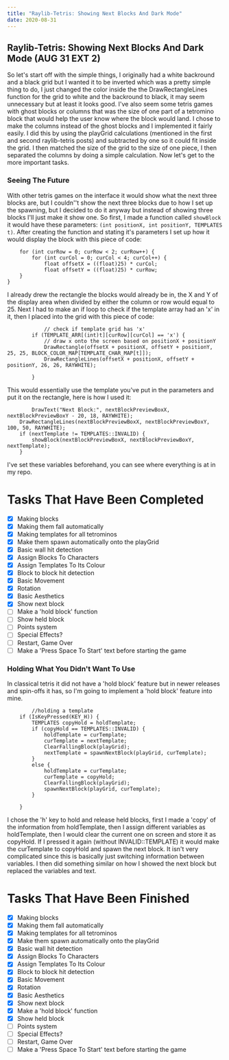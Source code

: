 ```yaml
---
title: "Raylib-Tetris: Showing Next Blocks And Dark Mode"
date: 2020-08-31
---
```

## Raylib-Tetris: Showing Next Blocks And Dark Mode (AUG 31 EXT 2)
So let's start off with the simple things, I originally had a white backround and a black grid but I wanted it to be inverted which was a pretty simple thing to do, I just changed the color inside the the DrawRectangleLines function for the grid to white and the backround to black, it may seem unnecessary but at least it looks good. I've also seem some tetris games with ghost blocks or columns that was the size of one part of a tetromino block that would help the user know where the block would land. I chose to make the columns instead of the ghost blocks and I implemented it fairly easily. I did this by using the playGrid calculations (mentioned in the first and second raylib-tetris posts) and subtracted by one so it could fit inside the grid. I then matched the size of the grid to the size of one piece, I then separated the columns by doing a simple calculation. Now let's get to the more important tasks.

### Seeing The Future
With other tetris games on the interface it would show what the next three blocks are, but I couldn''t show the next three blocks due to how I set up the spawning, but I decided to do it anyway but instead of showing three blocks I'll just make it show one. So first, I made a function called `showBlock` it would have these parameters: `(int positionX, int positionY, TEMPLATES t)`. After creating the function and stating it's parameters I set up how it would display the block with this piece of code:

    	for (int curRow = 0; curRow < 2; curRow++) {
			for (int curCol = 0; curCol < 4; curCol++) {
				float offsetX = ((float)25) * curCol;
				float offsetY = ((float)25) * curRow;
		}
	}
I already drew the rectangle the blocks would already be in, the X and Y of the display area when divided by either the column or row would equal to 25. Next I had to make an if loop to check if the template array had an 'x' in it, then I placed into the grid with this piece of code:

    			// check if template grid has 'x'
			if (TEMPLATE_ARR[(int)t][curRow][curCol] == 'x') {
				// draw x onto the screen based on positionX + positionY
				DrawRectangle(offsetX + positionX, offsetY + positionY, 25, 25, BLOCK_COLOR_MAP[TEMPLATE_CHAR_MAP[t]]);
				DrawRectangleLines(offsetX + positionX, offsetY + positionY, 26, 26, RAYWHITE);

			}

  This would essentially use the template you've put in the parameters and put it on the rectangle, here is how I used it:
  

    		DrawText("Next Block:", nextBlockPreviewBoxX, nextBlockPreviewBoxY - 20, 18, RAYWHITE);
		DrawRectangleLines(nextBlockPreviewBoxX, nextBlockPreviewBoxY, 100, 50, RAYWHITE);
		if (nextTemplate != TEMPLATES::INVALID) {
			showBlock(nextBlockPreviewBoxX, nextBlockPreviewBoxY, nextTemplate);
		}
I've set these variables beforehand, you can see where everything is at in my repo.

# Tasks That Have Been Completed

 - [x] Making blocks
 - [x] Making them fall automatically
 - [x] Making templates for all tetrominos
 - [x] Make them spawn automatically onto the playGrid
 - [x] Basic wall hit detection
 - [x] Assign Blocks To Characters
 - [x] Assign Templates To Its Colour
 - [x] Block to block hit detection
 - [x] Basic Movement
 - [x] Rotation
 - [x] Basic Aesthetics
 - [x] Show next block
 - [ ] Make a 'hold block' function
 - [ ] Show held block
 - [ ] Points system
 - [ ] Special Effects?
 - [ ] Restart, Game Over
 - [ ] Make a 'Press Space To Start' text before starting the game

### Holding What You Didn't Want To Use
In classical tetris it did not have a 'hold block' feature but in newer releases and spin-offs it has, so I'm going to implement a 'hold block' feature into mine. 

    		//holding a template
		if (IsKeyPressed(KEY_H)) {
			TEMPLATES copyHold = holdTemplate;
			if (copyHold == TEMPLATES::INVALID) {
				holdTemplate = curTemplate;
				curTemplate = nextTemplate;
				ClearFallingBlock(playGrid);
				nextTemplate = spawnNextBlock(playGrid, curTemplate);
			}
			else {
				holdTemplate = curTemplate;
				curTemplate = copyHold;
				ClearFallingBlock(playGrid);
				spawnNextBlock(playGrid, curTemplate);
			}
			
		}

I chose the 'h' key to hold and release held blocks, first I made a 'copy' of the information from holdTemplate, then I assign different variables as holdTemplate, then I would clear the current one on screen and store it as copyHold. If I pressed it again (without INVALID::TEMPLATE) it would make the curTemplate to copyHold and spawn the next block. It isn't very complicated since this is basically just switching information between variables. I then did something similar on how I showed the next block but replaced the variables and text.

# Tasks That Have Been Finished

 - [x] Making blocks
 - [x] Making them fall automatically
 - [x] Making templates for all tetrominos
 - [x] Make them spawn automatically onto the playGrid
 - [x] Basic wall hit detection
 - [x] Assign Blocks To Characters
 - [x] Assign Templates To Its Colour
 - [x] Block to block hit detection
 - [x] Basic Movement
 - [x] Rotation
 - [x] Basic Aesthetics
 - [x] Show next block
 - [x] Make a 'hold block' function
 - [x] Show held block
 - [ ] Points system
 - [ ] Special Effects?
 - [ ] Restart, Game Over
 - [ ] Make a 'Press Space To Start' text before starting the game
